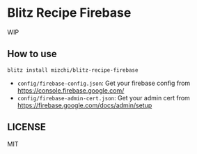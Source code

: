 # Blitz Recipe Firebase

WIP

## How to use

```
blitz install mizchi/blitz-recipe-firebase
```

- `config/firebase-config.json`: Get your firebase config from https://console.firebase.google.com/
- `config/firebase-admin-cert.json`: Get your admin cert from https://firebase.google.com/docs/admin/setup

## LICENSE

MIT
